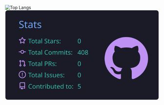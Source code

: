 

<p align="left"> 
  <img alt="Top Langs" height="200px" src="https://github-readme-stats.vercel.app/api/top-langs/?username=nao710&layout=compact&show_icons=true&theme=tokyonight" />
  <img alt="github stats" src="https://raw.githubusercontent.com/nao710/nao710/main/profile-summary-card-output/tokyonight/3-stats.svg" />
</p>
